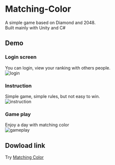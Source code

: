 # Matching-Color
A simple game based on Diamond and 2048.  
Built mainly with Unity and C#
## Demo
### Login screen  
You can login, view your ranking with others people.  
![login](https://github.com/anhtuhsp/Matching-Color-Sources/blob/master/Demo/Screenshot_20190428-110305.png)
### Instruction  
Simple game, simple rules, but not easy to win.  
![instruction](https://github.com/anhtuhsp/Matching-Color-Sources/blob/master/Demo/Screenshot_20190428-110312.png)
### Game play  
Enjoy a day with matching color  
![gameplay](https://github.com/anhtuhsp/Matching-Color-Sources/blob/master/Demo/Screenshot_20190428-110709.png)  

## Dowload link  
Try [Matching Color](https://drive.google.com/open?id=1IOZXqGbEMRNR-I4dk8e3-lLYcBTle75z)
